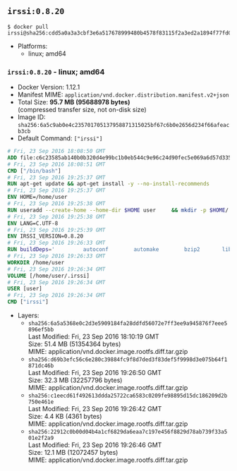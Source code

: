 ## `irssi:0.8.20`

```console
$ docker pull irssi@sha256:cdd5a0a3a3cbf3e6a517678999480b4578f83115f2a3ed2a1894f77fd0fbc588
```

-	Platforms:
	-	linux; amd64

### `irssi:0.8.20` - linux; amd64

-	Docker Version: 1.12.1
-	Manifest MIME: `application/vnd.docker.distribution.manifest.v2+json`
-	Total Size: **95.7 MB (95688978 bytes)**  
	(compressed transfer size, not on-disk size)
-	Image ID: `sha256:6a5c9ab0e4c235701705137958871315025bf67c6b0e2656d234f66afeacb3cb`
-	Default Command: `["irssi"]`

```dockerfile
# Fri, 23 Sep 2016 18:08:50 GMT
ADD file:c6c23585ab140b0b320d4e99bc1b0eb544c9e96c24d90fec5e069a6d57d335ca in / 
# Fri, 23 Sep 2016 18:08:51 GMT
CMD ["/bin/bash"]
# Fri, 23 Sep 2016 19:25:37 GMT
RUN apt-get update && apt-get install -y --no-install-recommends 		ca-certificates 		libdatetime-perl 		libglib2.0-0 		libwww-perl 		perl 		wget 	&& rm -rf /var/lib/apt/lists/*
# Fri, 23 Sep 2016 19:25:37 GMT
ENV HOME=/home/user
# Fri, 23 Sep 2016 19:25:38 GMT
RUN useradd --create-home --home-dir $HOME user 	&& mkdir -p $HOME/.irssi 	&& chown -R user:user $HOME
# Fri, 23 Sep 2016 19:25:38 GMT
ENV LANG=C.UTF-8
# Fri, 23 Sep 2016 19:25:39 GMT
ENV IRSSI_VERSION=0.8.20
# Fri, 23 Sep 2016 19:26:33 GMT
RUN buildDeps=' 		autoconf 		automake 		bzip2 		libglib2.0-dev 		libncurses-dev 		libperl-dev 		libssl-dev 		libtool 		lynx 		make 		pkg-config 		xz-utils 	' 	&& set -x 	&& apt-get update && apt-get install -y $buildDeps --no-install-recommends 	&& rm -rf /var/lib/apt/lists/* 	&& wget "https://github.com/irssi/irssi/releases/download/${IRSSI_VERSION}/irssi-${IRSSI_VERSION}.tar.xz" -O /tmp/irssi.tar.xz 	&& wget "https://github.com/irssi/irssi/releases/download/${IRSSI_VERSION}/irssi-${IRSSI_VERSION}.tar.xz.asc" -O /tmp/irssi.tar.xz.asc 	&& export GNUPGHOME="$(mktemp -d)" 	&& gpg --keyserver ha.pool.sks-keyservers.net --recv-keys 7EE65E3082A5FB06AC7C368D00CCB587DDBEF0E1 	&& gpg --batch --verify /tmp/irssi.tar.xz.asc /tmp/irssi.tar.xz 	&& rm -r "$GNUPGHOME" /tmp/irssi.tar.xz.asc 	&& mkdir -p /usr/src/irssi 	&& tar -xf /tmp/irssi.tar.xz -C /usr/src/irssi --strip-components 1 	&& rm /tmp/irssi.tar.xz 	&& cd /usr/src/irssi 	&& ./configure 		--enable-true-color 		--with-bot 		--with-proxy 		--with-socks 	&& make -j$(nproc) 	&& make install 	&& rm -rf /usr/src/irssi 	&& apt-get purge -y --auto-remove $buildDeps
# Fri, 23 Sep 2016 19:26:33 GMT
WORKDIR /home/user
# Fri, 23 Sep 2016 19:26:34 GMT
VOLUME [/home/user/.irssi]
# Fri, 23 Sep 2016 19:26:34 GMT
USER [user]
# Fri, 23 Sep 2016 19:26:34 GMT
CMD ["irssi"]
```

-	Layers:
	-	`sha256:6a5a5368e0c2d3e5909184fa28ddfd56072e7ff3ee9a945876f7eee5896ef5bb`  
		Last Modified: Fri, 23 Sep 2016 18:10:19 GMT  
		Size: 51.4 MB (51354364 bytes)  
		MIME: application/vnd.docker.image.rootfs.diff.tar.gzip
	-	`sha256:d69b3efc56c6e280c39884fc9f8d7ded3f83def5f9998d3e075b64f1871dc46b`  
		Last Modified: Fri, 23 Sep 2016 19:26:50 GMT  
		Size: 32.3 MB (32257796 bytes)  
		MIME: application/vnd.docker.image.rootfs.diff.tar.gzip
	-	`sha256:c1eecd61f492613ddda25722ca6583c0209fe98895d15dc186209d2b750e461e`  
		Last Modified: Fri, 23 Sep 2016 19:26:42 GMT  
		Size: 4.4 KB (4361 bytes)  
		MIME: application/vnd.docker.image.rootfs.diff.tar.gzip
	-	`sha256:22912c0b00d04b4a1cf6829da6eaa7c197e456f8829d78ab739f33a501e2f2a9`  
		Last Modified: Fri, 23 Sep 2016 19:26:46 GMT  
		Size: 12.1 MB (12072457 bytes)  
		MIME: application/vnd.docker.image.rootfs.diff.tar.gzip
